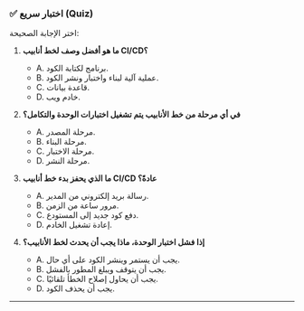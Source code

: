 ### ✅ اختبار سريع (Quiz)
اختر الإجابة الصحيحة:

1.  **ما هو أفضل وصف لخط أنابيب CI/CD؟**
    * A. برنامج لكتابة الكود.
    * B. عملية آلية لبناء واختبار ونشر الكود.
    * C. قاعدة بيانات.
    * D. خادم ويب.

2.  **في أي مرحلة من خط الأنابيب يتم تشغيل اختبارات الوحدة والتكامل؟**
    * A. مرحلة المصدر.
    * B. مرحلة البناء.
    * C. مرحلة الاختبار.
    * D. مرحلة النشر.

3.  **ما الذي يحفز بدء خط أنابيب CI/CD عادةً؟**
    * A. رسالة بريد إلكتروني من المدير.
    * B. مرور ساعة من الزمن.
    * C. دفع كود جديد إلى المستودع.
    * D. إعادة تشغيل الخادم.

4.  **إذا فشل اختبار الوحدة، ماذا يجب أن يحدث لخط الأنابيب؟**
    * A. يجب أن يستمر وينشر الكود على أي حال.
    * B. يجب أن يتوقف ويبلغ المطور بالفشل.
    * C. يجب أن يحاول إصلاح الخطأ تلقائيًا.
    * D. يجب أن يحذف الكود.

---
